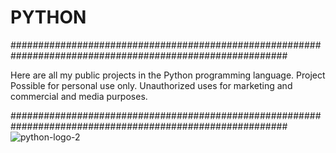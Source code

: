 # PYTHON
##########################################################################################################

Here are all my public projects in the Python programming language.
Project Possible for personal use only. Unauthorized uses for marketing and commercial and media purposes.

##########################################################################################################![python-logo-2](https://user-images.githubusercontent.com/130796711/232313294-d1449e9e-ffb7-4eba-a2c8-6f23fb6ae4d0.png)
